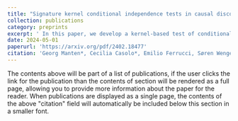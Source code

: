 ```yaml
---
title: "Signature kernel conditional independence tests in causal discovery for stochastic processes"
collection: publications
category: preprints
excerpt: ' In this paper, we develop a kernel-based test of conditional independence (CI) on "path-space" -- solutions to SDEs -- by leveraging recent advances in signature kernels. We demonstrate strictly superior performance of our proposed CI test compared to existing approaches on path-space. Then, we develop constraint-based causal discovery algorithms for acyclic stochastic dynamical systems (allowing for loops) that leverage temporal information to recover the entire directed graph.'
date: 2024-05-01
paperurl: 'https://arxiv.org/pdf/2402.18477'
citation: 'Georg Manten*, Cecilia Casolo*, Emilio Ferrucci, Søren Wengel Mogensen, Cristopher Salvi, and Niki Kilbertus. "Signature kernel conditional independence tests in causal discovery for stochastic processes." (2024).'
---
```


The contents above will be part of a list of publications, if the user clicks the link for the publication than the contents of section will be rendered as a full page, allowing you to provide more information about the paper for the reader. When publications are displayed as a single page, the contents of the above "citation" field will automatically be included below this section in a smaller font.
